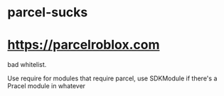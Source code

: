 # parcel-sucks

# https://parcelroblox.com

bad whitelist.


Use require for modules that require parcel, use SDKModule if there's a Pracel module in whatever
